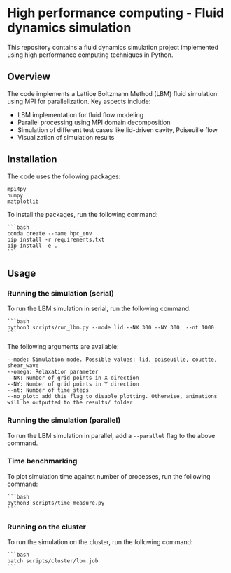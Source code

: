 # High performance computing - Fluid dynamics simulation

This repository contains a fluid dynamics simulation project implemented using high performance computing techniques in Python.

## Overview 

The code implements a Lattice Boltzmann Method (LBM) fluid simulation using MPI for parallelization. Key aspects include:

-   LBM implementation for fluid flow modeling
-   Parallel processing using MPI domain decomposition
-   Simulation of different test cases like lid-driven cavity, Poiseuille flow
-   Visualization of simulation results


## Installation

The code uses the following packages:

    mpi4py
    numpy
    matplotlib

To install the packages, run the following command:
    
    ```bash 
    conda create --name hpc_env
    pip install -r requirements.txt
    pip install -e .
    ```

## Usage
### Running the simulation (serial)
To run the LBM simulation in serial, run the following command:

    ```bash
    python3 scripts/run_lbm.py --mode lid --NX 300 --NY 300  --nt 1000
    ```

The following arguments are available:

    --mode: Simulation mode. Possible values: lid, poiseuille, couette, shear_wave
    --omega: Relaxation parameter
    --NX: Number of grid points in X direction
    --NY: Number of grid points in Y direction
    --nt: Number of time steps
    --no_plot: add this flag to disable plotting. Otherwise, animations will be outputted to the results/ folder

### Running the simulation (parallel)
To run the LBM simulation in parallel, add a `--parallel` flag to the above command. 

### Time benchmarking
To plot simulation time against number of processes, run the following command:

    ```bash
    python3 scripts/time_measure.py
    ```

### Running on the cluster
To run the simulation on the cluster, run the following command:

    ```bash
    batch scripts/cluster/lbm.job
    ```
